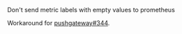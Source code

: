 Don't send metric labels with empty values to prometheus

Workaround for
[pushgateway#344](https://github.com/prometheus/pushgateway/issues/344).
